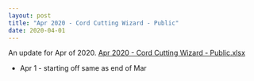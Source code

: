 ```yaml
---
layout: post
title: "Apr 2020 - Cord Cutting Wizard - Public"
date: 2020-04-01
---
```

<p>An update for Apr of 2020. <a href="/Apr 2020 - Cord Cutting Wizard - Public.xlsx">Apr 2020 - Cord Cutting Wizard - Public.xlsx</a>
  <p>
    <ul>
      <li>Apr 1 - starting off same as end of Mar
